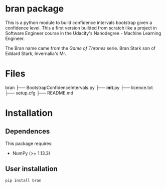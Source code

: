 # bran package

This is a python module to build confidence intervals bootstrap given a confidence level. This a first version builded from scratch like a project in Software Engineer course in the Udacity's Nanodegree - Machine Learning Engineer.

The Bran name came from the *Game of Thrones* serie. Bran Stark son of Eddard Stark, Invernalia's Mr.

# Files

bran
├── BootstrapConfidenceIntervals.py
├── __init__.py
├── licence.txt
├── setup.cfg
├── README.md

# Installation

## Dependences

This package requires:
* NumPy (>= 1.13.3)

## User installation

`pip install bran`